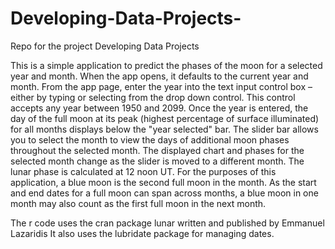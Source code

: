 # Developing-Data-Projects-
Repo for the project Developing Data Projects

This is a simple application to predict the phases of the moon for a selected year and month.  When the app opens, it defaults to the current year and month.
From the app page, enter the year into the text input control box – either by typing or selecting from the drop down control.  This control accepts any year between 1950 and 2099.  Once the year is entered, the day of the full moon at its peak (highest percentage of surface illuminated) for all months displays below the "year selected" bar.
The slider bar allows you to select the month to view the days of additional moon phases throughout the selected month.
The displayed chart and phases for the selected month change as the slider is moved to a different month.  The lunar phase is calculated at 12 noon UT.
For the purposes of this application, a blue moon is the second full moon in the month.  As the start and end dates for a full moon can span across months, a blue moon in one month may also count as the first full moon in the next month.

The r code uses the cran package lunar written and published by Emmanuel Lazaridis
It also uses the lubridate package for managing dates.

